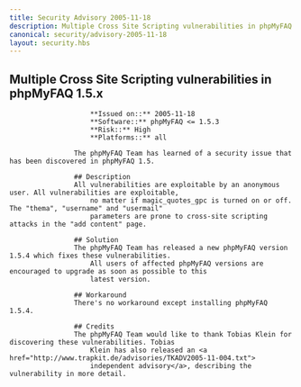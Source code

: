 ```yaml
---
title: Security Advisory 2005-11-18
description: Multiple Cross Site Scripting vulnerabilities in phpMyFAQ 1.5.x
canonical: security/advisory-2005-11-18
layout: security.hbs
---
```


## Multiple Cross Site Scripting vulnerabilities in phpMyFAQ 1.5.x

                        **Issued on::** 2005-11-18
                        **Software::** phpMyFAQ <= 1.5.3
                        **Risk::** High
                        **Platforms::** all

                    The phpMyFAQ Team has learned of a security issue that has been discovered in phpMyFAQ 1.5.

                    ## Description
                    All vulnerabilities are exploitable by an anonymous user. All vulnerabilities are exploitable,
                        no matter if magic_quotes_gpc is turned on or off. The "thema", "username" and "usermail"
                        parameters are prone to cross-site scripting attacks in the "add content" page.

                    ## Solution
                    The phpMyFAQ Team has released a new phpMyFAQ version 1.5.4 which fixes these vulnerabilities.
                        All users of affected phpMyFAQ versions are encouraged to upgrade as soon as possible to this
                        latest version.

                    ## Workaround
                    There's no workaround except installing phpMyFAQ 1.5.4.

                    ## Credits
                    The phpMyFAQ Team would like to thank Tobias Klein for discovering these vulnerabilities. Tobias
                        Klein has also released an <a href="http://www.trapkit.de/advisories/TKADV2005-11-004.txt">
                        independent advisory</a>, describing the vulnerability in more detail.
